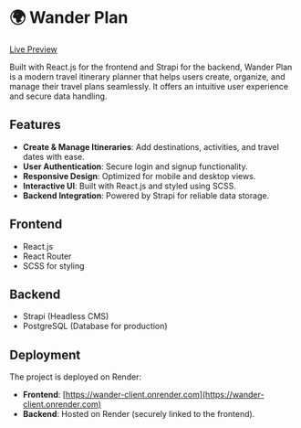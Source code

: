 # 🌍 Wander Plan

[Live Preview](https://wander-client.onrender.com)

Built with React.js for the frontend and Strapi for the backend, Wander Plan is a modern travel itinerary planner that helps users create, organize, and manage their travel plans seamlessly. It offers an intuitive user experience and secure data handling.

## Features
- **Create & Manage Itineraries**: Add destinations, activities, and travel dates with ease.
- **User Authentication**: Secure login and signup functionality.
- **Responsive Design**: Optimized for mobile and desktop views.
- **Interactive UI**: Built with React.js and styled using SCSS.
- **Backend Integration**: Powered by Strapi for reliable data storage.

## **Frontend**
- React.js
- React Router
- SCSS for styling

## **Backend**
- Strapi (Headless CMS)
- PostgreSQL (Database for production)

## Deployment
The project is deployed on Render:
- **Frontend**: [https://wander-client.onrender.com](https://wander-client.onrender.com)
- **Backend**: Hosted on Render (securely linked to the frontend).
